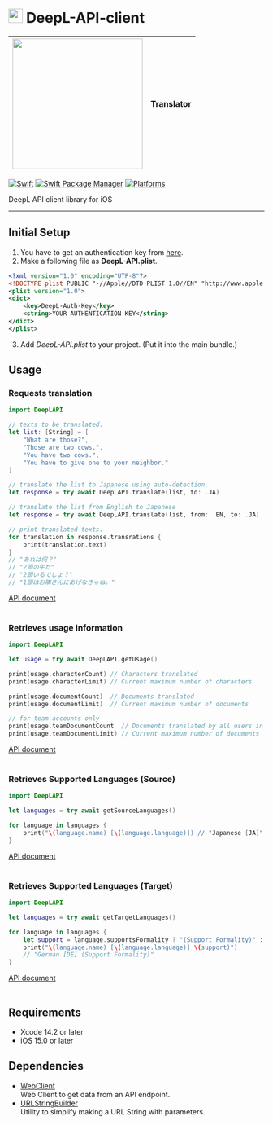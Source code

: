 # <img src="https://static.deepl.com/img/logo/DeepL_Logo_darkBlue_v2.svg" width=28> DeepL-API-client

| <img src="https://www.deepl.com/img/press/logo_DeepL.png" width=256> | **Translator** |
|:---|:---|

[![Swift](https://img.shields.io/badge/Swift-5.7-orange?style=flat-square)](https://img.shields.io/badge/Swift-5.7-Orange?style=flat-square)
[![Swift Package Manager](https://img.shields.io/badge/Swift_Package_Manager-compatible-orange?style=flat-square)](https://img.shields.io/badge/Swift_Package_Manager-compatible-orange?style=flat-square)
[![Platforms](https://img.shields.io/badge/Platforms-iOS%2015.0%20or%20lator-yellowgreen?style=flat-square)](https://img.shields.io/badge/Platforms-iOS%2015.0%20or%20lator-yellowgreen?style=flat-square)


DeepL API client library for iOS

---
## Initial Setup
1. You have to get an authentication key from [here](https://www.deepl.com/pro-api).<br>
2. Make a following file as **DeepL-API.plist**.
```XML
<?xml version="1.0" encoding="UTF-8"?>
<!DOCTYPE plist PUBLIC "-//Apple//DTD PLIST 1.0//EN" "http://www.apple.com/DTDs/PropertyList-1.0.dtd">
<plist version="1.0">
<dict>
	<key>DeepL-Auth-Key</key>
	<string>YOUR AUTHENTICATION KEY</string>
</dict>
</plist>
```
3. Add *DeepL-API.plist* to your project. (Put it into the main bundle.)

## Usage

### Requests translation
```Swift
import DeepLAPI

// texts to be translated.
let list: [String] = [
    "What are those?",
    "Those are two cows.",
    "You have two cows.",
    "You have to give one to your neighbor."
]

// translate the list to Japanese using auto-detection.
let response = try await DeepLAPI.translate(list, to: .JA)

// translate the list from English to Japanese
let response = try await DeepLAPI.translate(list, from: .EN, to: .JA)

// print translated texts.
for translation in response.transrations {
    print(translation.text)
}
// "あれは何？"
// "2頭の牛だ"
// "2頭いるでしょ？"
// "1頭はお隣さんにあげなきゃね。"
```
[API document](https://www.deepl.com/docs-api/translate-text/)
<br>
<br>


### Retrieves usage information
```Swift
import DeepLAPI

let usage = try await DeepLAPI.getUsage()

print(usage.characterCount) // Characters translated
print(usage.characterLimit) // Current maximum number of characters

print(usage.documentCount)  // Documents translated
print(usage.documentLimit)  // Current maximum number of documents

// for team accounts only
print(usage.teamDocumentCount  // Documents translated by all users in the team
print(usage.teamDocumentLimit) // Current maximum number of documents
```
[API document](https://www.deepl.com/docs-api/general/get-usage/)
<br>
<br>


### Retrieves Supported Languages (Source)
```Swift
import DeepLAPI

let languages = try await getSourceLanguages()

for language in languages {
    print("\(language.name) [\(language.language)]) // "Japanese [JA]"
}
```
[API document](https://www.deepl.com/docs-api/general/get-languages/)
<br>
<br>

### Retrieves Supported Languages (Target)

```Swift
import DeepLAPI

let languages = try await getTargetLanguages()

for language in languages {
    let support = language.supportsFormality ? "(Support Formality)" : ""
    print("\(language.name) [\(language.language)] \(support)")
    // "German [DE] (Support Formality)"
}
```
[API document](https://www.deepl.com/docs-api/general/get-languages/)
<br>
<br>

## Requirements
* Xcode 14.2 or later
* iOS 15.0 or later

## Dependencies
* [WebClient](https://github.com/hackenbacker/WebClient)<br>
Web Client to get data from an API endpoint.
* [URLStringBuilder](https://github.com/hackenbacker/URLStringBuilder)<br>
Utility to simplify making a URL String with parameters.
